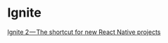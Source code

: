 # Ignite 
<!--- 1 Articles-->
[Ignite 2 — The shortcut for new React Native projects](https://medium.com/react-native-training/ignite-2-the-shortcut-for-new-react-native-projects-b62376da6c5d)